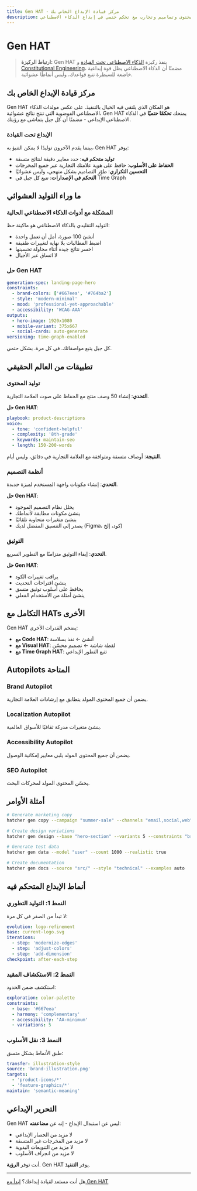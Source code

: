 ```yaml
---
title: Gen HAT - مركز قيادة الإبداع الخاص بك
description: حوّل الأفكار إلى واقع. أنشئ محتوى وتصاميم وتجارب مع تحكم حتمي في إبداع الذكاء الاصطناعي.
---
```


# <DocIcon type="gen" inline /> Gen HAT

> **ارتباط الركيزة:** Gen HAT ينفذ ركيزة [الذكاء الاصطناعي تحت القيادة](/ar/pillars-ai-under-command) و [Constitutional Engineering](/ar/constitutional-engineering)، مضمنًا أن الذكاء الاصطناعي يظل قوة إبداعية خاضعة للسيطرة تتبع قواعدك، وليس أنماطًا عشوائية.

## مركز قيادة الإبداع الخاص بك

Gen HAT هو المكان الذي يلتقي فيه الخيال بالتنفيذ. على عكس مولدات الذكاء الاصطناعي الفوضوية التي تنتج نتائج عشوائية، Gen HAT يمنحك **تحكمًا حتميًا** في الذكاء الاصطناعي الإبداعي - مضمنًا أن كل جيل يتماشى مع رؤيتك.

### الإبداع تحت القيادة

بينما يقدم الآخرون توليدًا لا يمكن التنبؤ به، Gen HAT يوفر:

- **توليد متحكم فيه**: حدد معايير دقيقة لنتائج متسقة
- **الحفاظ على الأسلوب**: حافظ على هوية علامتك التجارية عبر جميع المخرجات
- **التحسين التكراري**: طوّر التصاميم بشكل منهجي، وليس عشوائيًا
- **التحكم في الإصدارات**: تتبع كل جيل في Time Graph

## ما وراء التوليد العشوائي

### المشكلة مع أدوات الذكاء الاصطناعي الحالية

التوليد التقليدي بالذكاء الاصطناعي هو ماكينة حظ:

- أنشئ 100 صورة، أمل أن تعمل واحدة
- اضبط المطالبات بلا نهاية لتغييرات طفيفة
- اخسر نتائج جيدة أثناء محاولة تحسينها
- لا اتساق عبر الأجيال

### حل Gen HAT

```yaml
generation-spec: landing-page-hero
constraints:
  - brand-colors: ['#667eea', '#764ba2']
  - style: 'modern-minimal'
  - mood: 'professional-yet-approachable'
  - accessibility: 'WCAG-AAA'
outputs:
  - hero-image: 1920x1080
  - mobile-variant: 375x667
  - social-cards: auto-generate
versioning: time-graph-enabled
```

كل جيل يتبع مواصفاتك. في كل مرة. بشكل حتمي.

## تطبيقات من العالم الحقيقي

### توليد المحتوى

**التحدي**: إنشاء 50 وصف منتج مع الحفاظ على صوت العلامة التجارية.

**حل Gen HAT**:

```yaml
playbook: product-descriptions
voice:
  - tone: 'confident-helpful'
  - complexity: '8th-grade'
  - keywords: maintain-seo
  - length: 150-200-words
```

**النتيجة**: أوصاف متسقة ومتوافقة مع العلامة التجارية في دقائق، وليس أيام.

### أنظمة التصميم

**التحدي**: إنشاء مكونات واجهة المستخدم لميزة جديدة.

**حل Gen HAT**:

- يحلل نظام التصميم الموجود
- ينشئ مكونات مطابقة لأنماطك
- ينشئ متغيرات متجاوبة تلقائيًا
- يصدر إلى التنسيق المفضل لديك (Figma، كود، إلخ)

### التوثيق

**التحدي**: إبقاء التوثيق متزامنًا مع التطوير السريع.

**حل Gen HAT**:

- يراقب تغييرات الكود
- ينشئ اقتراحات التحديث
- يحافظ على أسلوب توثيق متسق
- ينشئ أمثلة من الاستخدام الفعلي

## التكامل مع HATs الأخرى

Gen HAT يضخم القدرات الأخرى:

- **مع Code HAT**: أنشئ ← نفذ بسلاسة
- **مع Visual HAT**: لقطة شاشة ← تصميم محسّن
- **مع Time Graph HAT**: تتبع التطور الإبداعي

## Autopilots المتاحة

### Brand Autopilot

يضمن أن جميع المحتوى المولد يتطابق مع إرشادات العلامة التجارية.

### Localization Autopilot

ينشئ متغيرات مدركة ثقافيًا للأسواق العالمية.

### Accessibility Autopilot

يضمن أن جميع المحتوى المولد يلبي معايير إمكانية الوصول.

### SEO Autopilot

يحسّن المحتوى المولد لمحركات البحث.

## أمثلة الأوامر

```bash
# Generate marketing copy
hatcher gen copy --campaign "summer-sale" --channels "email,social,web"

# Create design variations
hatcher gen design --base "hero-section" --variants 5 --constraints "brand"

# Generate test data
hatcher gen data --model "user" --count 1000 --realistic true

# Create documentation
hatcher gen docs --source "src/" --style "technical" --examples auto
```

## أنماط الإبداع المتحكم فيه

### النمط 1: التوليد التطوري

لا تبدأ من الصفر في كل مرة:

```yaml
evolution: logo-refinement
base: current-logo.svg
iterations:
  - step: 'modernize-edges'
  - step: 'adjust-colors'
  - step: 'add-dimension'
checkpoint: after-each-step
```

### النمط 2: الاستكشاف المقيد

استكشف ضمن الحدود:

```yaml
exploration: color-palette
constraints:
  - base: '#667eea'
  - harmony: 'complementary'
  - accessibility: 'AA-minimum'
  - variations: 5
```

### النمط 3: نقل الأسلوب

طبق الأنماط بشكل متسق:

```yaml
transfer: illustration-style
source: 'brand-illustration.png'
targets:
  - 'product-icons/*'
  - 'feature-graphics/*'
maintain: 'semantic-meaning'
```

## التحرير الإبداعي

Gen HAT ليس عن استبدال الإبداع - إنه عن **مضاعفته**:

- لا مزيد من الحصار الإبداعي
- لا مزيد من المخرجات غير المتسقة
- لا مزيد من التنويعات اليدوية
- لا مزيد من انجراف الأسلوب

أنت توفر **الرؤية**. Gen HAT يوفر **التنفيذ**.

---

هل أنت مستعد لقيادة إبداعك؟ [ابدأ مع Gen HAT](/ar/getting-started#gen-hat)

<PageCTA
  title="أطلق قوتك الإبداعية"
  subtitle="قُد الذكاء الاصطناعي لتوليد محتوى يطابق رؤيتك بالضبط"
  buttonText="استكشف Gen HAT"
  buttonLink="/ar/getting-started"
  buttonStyle="secondary"
  footer="الرؤية تلتقي بالتنفيذ. الإبداع مضخّم."
/>
